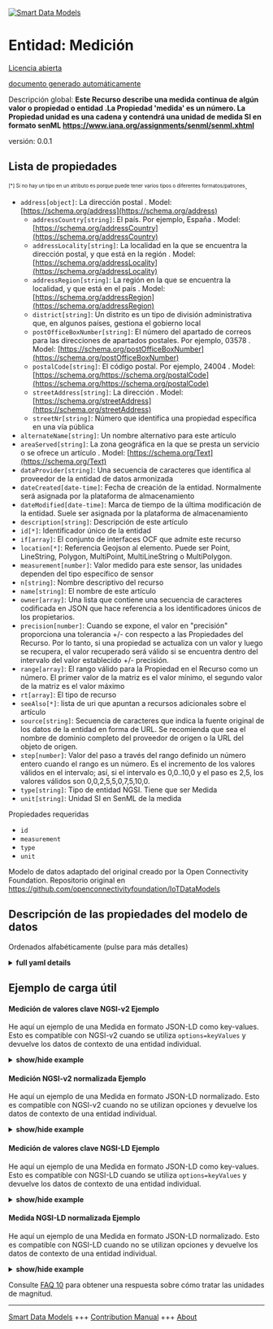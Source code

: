 <!-- 10-Header -->    
[![Smart Data Models](https://smartdatamodels.org/wp-content/uploads/2022/01/SmartDataModels_logo.png "Logo")](https://smartdatamodels.org)    
Entidad: Medición    
=================<!-- /10-Header -->    
<!-- 15-License -->    
[Licencia abierta](https://github.com/smart-data-models//dataModel.OCF/blob/master/Measurement/LICENSE.md)    
[documento generado automáticamente](https://docs.google.com/presentation/d/e/2PACX-1vTs-Ng5dIAwkg91oTTUdt8ua7woBXhPnwavZ0FxgR8BsAI_Ek3C5q97Nd94HS8KhP-r_quD4H0fgyt3/pub?start=false&loop=false&delayms=3000#slide=id.gb715ace035_0_60)    
<!-- /15-License -->    
<!-- 20-Description -->    
Descripción global: **Este Recurso describe una medida continua de algún valor o propiedad o entidad .La Propiedad 'medida' es un número. La Propiedad unidad es una cadena y contendrá una unidad de medida SI en formato senML https://www.iana.org/assignments/senml/senml.xhtml**    
versión: 0.0.1    
<!-- /20-Description -->    
<!-- 30-PropertiesList -->    
## Lista de propiedades    
<sup><sub>[*] Si no hay un tipo en un atributo es porque puede tener varios tipos o diferentes formatos/patrones</sub></sup>.    
- `address[object]`: La dirección postal  . Model: [https://schema.org/address](https://schema.org/address)	- `addressCountry[string]`: El país. Por ejemplo, España  . Model: [https://schema.org/addressCountry](https://schema.org/addressCountry)    
	- `addressLocality[string]`: La localidad en la que se encuentra la dirección postal, y que está en la región  . Model: [https://schema.org/addressLocality](https://schema.org/addressLocality)    
	- `addressRegion[string]`: La región en la que se encuentra la localidad, y que está en el país  . Model: [https://schema.org/addressRegion](https://schema.org/addressRegion)    
	- `district[string]`: Un distrito es un tipo de división administrativa que, en algunos países, gestiona el gobierno local      
	- `postOfficeBoxNumber[string]`: El número del apartado de correos para las direcciones de apartados postales. Por ejemplo, 03578  . Model: [https://schema.org/postOfficeBoxNumber](https://schema.org/postOfficeBoxNumber)    
	- `postalCode[string]`: El código postal. Por ejemplo, 24004  . Model: [https://schema.org/https://schema.org/postalCode](https://schema.org/https://schema.org/postalCode)    
	- `streetAddress[string]`: La dirección  . Model: [https://schema.org/streetAddress](https://schema.org/streetAddress)    
	- `streetNr[string]`: Número que identifica una propiedad específica en una vía pública      
- `alternateName[string]`: Un nombre alternativo para este artículo  - `areaServed[string]`: La zona geográfica en la que se presta un servicio o se ofrece un artículo  . Model: [https://schema.org/Text](https://schema.org/Text)- `dataProvider[string]`: Una secuencia de caracteres que identifica al proveedor de la entidad de datos armonizada  - `dateCreated[date-time]`: Fecha de creación de la entidad. Normalmente será asignada por la plataforma de almacenamiento  - `dateModified[date-time]`: Marca de tiempo de la última modificación de la entidad. Suele ser asignada por la plataforma de almacenamiento  - `description[string]`: Descripción de este artículo  - `id[*]`: Identificador único de la entidad  - `if[array]`: El conjunto de interfaces OCF que admite este recurso  - `location[*]`: Referencia Geojson al elemento. Puede ser Point, LineString, Polygon, MultiPoint, MultiLineString o MultiPolygon.  - `measurement[number]`: Valor medido para este sensor, las unidades dependen del tipo específico de sensor  - `n[string]`: Nombre descriptivo del recurso  - `name[string]`: El nombre de este artículo  - `owner[array]`: Una lista que contiene una secuencia de caracteres codificada en JSON que hace referencia a los identificadores únicos de los propietarios.  - `precision[number]`: Cuando se expone, el valor en "precisión" proporciona una tolerancia +/- con respecto a las Propiedades del Recurso. Por lo tanto, si una propiedad se actualiza con un valor y luego se recupera, el valor recuperado será válido si se encuentra dentro del intervalo del valor establecido +/- precisión.  - `range[array]`: El rango válido para la Propiedad en el Recurso como un número. El primer valor de la matriz es el valor mínimo, el segundo valor de la matriz es el valor máximo  - `rt[array]`: El tipo de recurso  - `seeAlso[*]`: lista de uri que apuntan a recursos adicionales sobre el artículo  - `source[string]`: Secuencia de caracteres que indica la fuente original de los datos de la entidad en forma de URL. Se recomienda que sea el nombre de dominio completo del proveedor de origen o la URL del objeto de origen.  - `step[number]`: Valor del paso a través del rango definido un número entero cuando el rango es un número.  Es el incremento de los valores válidos en el intervalo; así, si el intervalo es 0,0..10,0 y el paso es 2,5, los valores válidos son 0,0,2,5,5,0,7,5,10,0.  - `type[string]`: Tipo de entidad NGSI. Tiene que ser Medida  - `unit[string]`: Unidad SI en SenML de la medida  <!-- /30-PropertiesList -->    
<!-- 35-RequiredProperties -->    
Propiedades requeridas    
- `id`  - `measurement`  - `type`  - `unit`  <!-- /35-RequiredProperties -->    
<!-- 40-RequiredProperties -->    
Modelo de datos adaptado del original creado por la Open Connectivity Foundation. Repositorio original en https://github.com/openconnectivityfoundation/IoTDataModels    
<!-- /40-RequiredProperties -->    
<!-- 50-DataModelHeader -->    
## Descripción de las propiedades del modelo de datos    
Ordenados alfabéticamente (pulse para más detalles)    
<!-- /50-DataModelHeader -->    
<!-- 60-ModelYaml -->    
<details><summary><strong>full yaml details</strong></summary>      
```yaml    
Measurement:      
  description: 'This Resource describes a continuous measurement of some value or property or entity .The Property ''measurement'' is a number. The Property unit is a string and will contain an SI unit of measurement in senML format  https://www.iana.org/assignments/senml/senml.xhtml'      
  properties:      
    address:      
      description: The mailing address      
      properties:      
        addressCountry:      
          description: 'The country. For example, Spain'      
          type: string      
          x-ngsi:      
            model: https://schema.org/addressCountry      
            type: Property      
        addressLocality:      
          description: 'The locality in which the street address is, and which is in the region'      
          type: string      
          x-ngsi:      
            model: https://schema.org/addressLocality      
            type: Property      
        addressRegion:      
          description: 'The region in which the locality is, and which is in the country'      
          type: string      
          x-ngsi:      
            model: https://schema.org/addressRegion      
            type: Property      
        district:      
          description: 'A district is a type of administrative division that, in some countries, is managed by the local government'      
          type: string      
          x-ngsi:      
            type: Property      
        postOfficeBoxNumber:      
          description: 'The post office box number for PO box addresses. For example, 03578'      
          type: string      
          x-ngsi:      
            model: https://schema.org/postOfficeBoxNumber      
            type: Property      
        postalCode:      
          description: 'The postal code. For example, 24004'      
          type: string      
          x-ngsi:      
            model: https://schema.org/https://schema.org/postalCode      
            type: Property      
        streetAddress:      
          description: The street address      
          type: string      
          x-ngsi:      
            model: https://schema.org/streetAddress      
            type: Property      
        streetNr:      
          description: Number identifying a specific property on a public street      
          type: string      
          x-ngsi:      
            type: Property      
      type: object      
      x-ngsi:      
        model: https://schema.org/address      
        type: Property      
    alternateName:      
      description: An alternative name for this item      
      type: string      
      x-ngsi:      
        type: Property      
    areaServed:      
      description: The geographic area where a service or offered item is provided      
      type: string      
      x-ngsi:      
        model: https://schema.org/Text      
        type: Property      
    dataProvider:      
      description: A sequence of characters identifying the provider of the harmonised data entity      
      type: string      
      x-ngsi:      
        type: Property      
    dateCreated:      
      description: Entity creation timestamp. This will usually be allocated by the storage platform      
      format: date-time      
      type: string      
      x-ngsi:      
        type: Property      
    dateModified:      
      description: Timestamp of the last modification of the entity. This will usually be allocated by the storage platform      
      format: date-time      
      type: string      
      x-ngsi:      
        type: Property      
    description:      
      description: A description of this item      
      type: string      
      x-ngsi:      
        type: Property      
    id:      
      anyOf:      
        - description: Identifier format of any NGSI entity      
          maxLength: 256      
          minLength: 1      
          pattern: ^[\w\-\.\{\}\$\+\*\[\]`|~^@!,:\\]+$      
          type: string      
          x-ngsi:      
            type: Property      
        - description: Identifier format of any NGSI entity      
          format: uri      
          type: string      
          x-ngsi:      
            type: Property      
      description: Unique identifier of the entity      
      x-ngsi:      
        type: Property      
    if:      
      description: The OCF Interface set supported by this Resource      
      items:      
        enum:      
          - oic.if.baseline      
          - oic.if.s      
        maxLength: 64      
        type: string      
      minItems: 2      
      readOnly: true      
      type: array      
      uniqueItems: true      
      x-ngsi:      
        type: Property      
    location:      
      description: 'Geojson reference to the item. It can be Point, LineString, Polygon, MultiPoint, MultiLineString or MultiPolygon'      
      oneOf:      
        - description: Geojson reference to the item. Point      
          properties:      
            bbox:      
              items:      
                type: number      
              minItems: 4      
              type: array      
            coordinates:      
              items:      
                type: number      
              minItems: 2      
              type: array      
            type:      
              enum:      
                - Point      
              type: string      
          required:      
            - type      
            - coordinates      
          title: GeoJSON Point      
          type: object      
          x-ngsi:      
            type: GeoProperty      
        - description: Geojson reference to the item. LineString      
          properties:      
            bbox:      
              items:      
                type: number      
              minItems: 4      
              type: array      
            coordinates:      
              items:      
                items:      
                  type: number      
                minItems: 2      
                type: array      
              minItems: 2      
              type: array      
            type:      
              enum:      
                - LineString      
              type: string      
          required:      
            - type      
            - coordinates      
          title: GeoJSON LineString      
          type: object      
          x-ngsi:      
            type: GeoProperty      
        - description: Geojson reference to the item. Polygon      
          properties:      
            bbox:      
              items:      
                type: number      
              minItems: 4      
              type: array      
            coordinates:      
              items:      
                items:      
                  items:      
                    type: number      
                  minItems: 2      
                  type: array      
                minItems: 4      
                type: array      
              type: array      
            type:      
              enum:      
                - Polygon      
              type: string      
          required:      
            - type      
            - coordinates      
          title: GeoJSON Polygon      
          type: object      
          x-ngsi:      
            type: GeoProperty      
        - description: Geojson reference to the item. MultiPoint      
          properties:      
            bbox:      
              items:      
                type: number      
              minItems: 4      
              type: array      
            coordinates:      
              items:      
                items:      
                  type: number      
                minItems: 2      
                type: array      
              type: array      
            type:      
              enum:      
                - MultiPoint      
              type: string      
          required:      
            - type      
            - coordinates      
          title: GeoJSON MultiPoint      
          type: object      
          x-ngsi:      
            type: GeoProperty      
        - description: Geojson reference to the item. MultiLineString      
          properties:      
            bbox:      
              items:      
                type: number      
              minItems: 4      
              type: array      
            coordinates:      
              items:      
                items:      
                  items:      
                    type: number      
                  minItems: 2      
                  type: array      
                minItems: 2      
                type: array      
              type: array      
            type:      
              enum:      
                - MultiLineString      
              type: string      
          required:      
            - type      
            - coordinates      
          title: GeoJSON MultiLineString      
          type: object      
          x-ngsi:      
            type: GeoProperty      
        - description: Geojson reference to the item. MultiLineString      
          properties:      
            bbox:      
              items:      
                type: number      
              minItems: 4      
              type: array      
            coordinates:      
              items:      
                items:      
                  items:      
                    items:      
                      type: number      
                    minItems: 2      
                    type: array      
                  minItems: 4      
                  type: array      
                type: array      
              type: array      
            type:      
              enum:      
                - MultiPolygon      
              type: string      
          required:      
            - type      
            - coordinates      
          title: GeoJSON MultiPolygon      
          type: object      
          x-ngsi:      
            type: GeoProperty      
      x-ngsi:      
        type: GeoProperty      
    measurement:      
      description: 'Measured value for this sensor, units depend on the specific type of sensor'      
      readOnly: true      
      type: number      
      x-ngsi:      
        type: Property      
    n:      
      description: Friendly name of the Resource      
      maxLength: 64      
      readOnly: true      
      type: string      
      x-ngsi:      
        type: Property      
    name:      
      description: The name of this item      
      type: string      
      x-ngsi:      
        type: Property      
    owner:      
      description: A List containing a JSON encoded sequence of characters referencing the unique Ids of the owner(s)      
      items:      
        anyOf:      
          - description: Identifier format of any NGSI entity      
            maxLength: 256      
            minLength: 1      
            pattern: ^[\w\-\.\{\}\$\+\*\[\]`|~^@!,:\\]+$      
            type: string      
            x-ngsi:      
              type: Property      
          - description: Identifier format of any NGSI entity      
            format: uri      
            type: string      
            x-ngsi:      
              type: Property      
        description: Unique identifier of the entity      
        x-ngsi:      
          type: Property      
      type: array      
      x-ngsi:      
        type: Property      
    precision:      
      description: 'When exposed the value in ''precision'' provides a +/- tolerance against the Properties in the Resource. Thus if a Property is UPDATED to a value and that Property then RETRIEVED, the RETRIEVED value is valid if in the range of the set value +/- precision'      
      readOnly: true      
      type: number      
      x-ngsi:      
        type: Property      
    range:      
      description: 'The valid range for the Property in the Resource as a number. The first value in the array is the minimum value, the second value in the array is the maximum value'      
      items:      
        type: number      
      maxItems: 2      
      minItems: 2      
      readOnly: true      
      type: array      
      x-ngsi:      
        type: Property      
    rt:      
      description: The Resource Type      
      items:      
        enum:      
          - oic.r.sensor.measurement      
        maxLength: 64      
        type: string      
      minItems: 1      
      readOnly: true      
      type: array      
      uniqueItems: true      
      x-ngsi:      
        type: Property      
    seeAlso:      
      description: list of uri pointing to additional resources about the item      
      oneOf:      
        - items:      
            format: uri      
            type: string      
          minItems: 1      
          type: array      
        - format: uri      
          type: string      
      x-ngsi:      
        type: Property      
    source:      
      description: 'A sequence of characters giving the original source of the entity data as a URL. Recommended to be the fully qualified domain name of the source provider, or the URL to the source object'      
      type: string      
      x-ngsi:      
        type: Property      
    step:      
      description: 'Step value across the defined range an integer when the range is a number.  This is the increment for valid values across the range; so if range is 0.0..10.0 and step is 2.5 then valid values are 0.0,2.5,5.0,7.5,10.0'      
      readOnly: true      
      type: number      
      x-ngsi:      
        type: Property      
    type:      
      description: NGSI entity type. It has to be Measurement      
      enum:      
        - Measurement      
      type: string      
      x-ngsi:      
        type: Property      
    unit:      
      description: SI unit in SenML of the measurement      
      readOnly: true      
      type: string      
      x-ngsi:      
        type: Property      
  required:      
    - measurement      
    - unit      
    - id      
    - type      
  type: object      
  x-derived-from: https://raw.githubusercontent.com/openconnectivityfoundation/IoTDataModels/master/genericmeasurement.swagger.json      
  x-disclaimer: 'Redistribution and use in source and binary forms, with or without modification, are permitted  provided that the license conditions are met. Copyleft (c) 2022 Contributors to Smart Data Models Program'      
  x-license-url: https://github.com/smart-data-models/dataModel.OCF/blob/master/Measurement/LICENSE.md      
  x-model-schema: https://smart-data-models.github.io/dataModel.OCF/Measurement/schema.json      
  x-model-tags: OCF      
  x-version: 0.0.1      
```    
</details>      
<!-- /60-ModelYaml -->    
<!-- 70-MiddleNotes -->    
<!-- /70-MiddleNotes -->    
<!-- 80-Examples -->    
## Ejemplo de carga útil    
#### Medición de valores clave NGSI-v2 Ejemplo    
He aquí un ejemplo de una Medida en formato JSON-LD como key-values. Esto es compatible con NGSI-v2 cuando se utiliza `options=keyValues` y devuelve los datos de contexto de una entidad individual.    
<details><summary><strong>show/hide example</strong></summary>      
```json  
{  
  "id": "urn:ngsi-ld:Measurement:id:AQLI:51178583",  
  "dateCreated": "1998-03-30T20:52:03Z",  
  "dateModified": "1976-08-25T05:03:29Z",  
  "source": "Cover government view event culture establish study task. Enjoy time bad according grow wear stuff century. New rise then church.",  
  "name": "Answer tax garden air ",  
  "alternateName": "Think people produc",  
  "description": "Evidence participant west important us day. Soldier agreement share population.",  
  "dataProvider": "Water task without he establish many camera. Up fre",  
  "owner": [  
    "urn:ngsi-ld:Measurement:items:WQGU:79970367",  
    "urn:ngsi-ld:Measurement:items:XWQY:99988646"  
  ],  
  "seeAlso": [  
    "urn:ngsi-ld:Measurement:items:MCAO:14774075"  
  ],  
  "location": {  
    "type": "Point",  
    "coordinates": [  
      67.9714165,  
      -159.754124  
    ]  
  },  
  "address": {  
    "streetAddress": "Deal still risk policy.",  
    "addressLocality": "Skin di",  
    "addressRegion": "Three manage what prove instead i",  
    "addressCountry": "Again Democrat college couple its share adult. Me including bank direction include. Series trade think senior your trip true.",  
    "postalCode": "Low amount yet.",  
    "postOfficeBoxNumber": "It ground another card know bit. Mention modern piece number spend. Tonight",  
    "streetNr": "Teach pick among box because style. Fight everybody your throughout u",  
    "district": "Help growth truth stock reality book that. Manage herself capital rest wonder science yourself. Toward determine movie chance stop bar radio try."  
  },  
  "areaServed": "Become financial agent only society challenge by box.",  
  "rt": [  
    "oic.r.sensor.measurement"  
  ],  
  "unit": "Each well west show it deep line exactly. Result game foot former. Language sometimes thank in physical agency.",  
  "measurement": 487.2,  
  "precision": 967.1,  
  "n": "Almost need benefit spring natural until effect. Lar",  
  "range": [  
    552.1,  
    288.9  
  ],  
  "step": 32.8,  
  "if": [  
    "oic.if.s",  
    "oic.if.baseline"  
  ],  
  "type": "Measurement"  
}  
```  
</details>    
#### Medición NGSI-v2 normalizada Ejemplo    
He aquí un ejemplo de una Medida en formato JSON-LD normalizado. Esto es compatible con NGSI-v2 cuando no se utilizan opciones y devuelve los datos de contexto de una entidad individual.    
<details><summary><strong>show/hide example</strong></summary>      
```json  
{  
  "id": "urn:ngsi-ld:Measurement:id:AQLI:51178583",  
  "dateCreated": {  
    "type": "DateTime",  
    "value": "1998-03-30T20:52:03Z"  
  },  
  "dateModified": {  
    "type": "DateTime",  
    "value": "1976-08-25T05:03:29Z"  
  },  
  "source": {  
    "type": "Text",  
    "value": "Cover government view event culture establish study task. Enjoy time bad according grow wear stuff century. New rise then church."  
  },  
  "name": {  
    "type": "Text",  
    "value": "Answer tax garden air "  
  },  
  "alternateName": {  
    "type": "Text",  
    "value": "Think people produc"  
  },  
  "description": {  
    "type": "Text",  
    "value": "Evidence participant west important us day. Soldier agreement share population."  
  },  
  "dataProvider": {  
    "type": "Text",  
    "value": "Water task without he establish many camera. Up fre"  
  },  
  "owner": {  
    "type": "StructuredValue",  
    "value": [  
      "urn:ngsi-ld:Measurement:items:WQGU:79970367",  
      "urn:ngsi-ld:Measurement:items:XWQY:99988646"  
    ]  
  },  
  "seeAlso": {  
    "type": "StructuredValue",  
    "value": [  
      "urn:ngsi-ld:Measurement:items:MCAO:14774075"  
    ]  
  },  
  "location": {  
    "type": "geo:json",  
    "value": {  
      "type": "Point",  
      "coordinates": [  
        67.9714165,  
        -159.754124  
      ]  
    }  
  },  
  "address": {  
    "type": "StructuredValue",  
    "value": {  
      "streetAddress": "Deal still risk policy.",  
      "addressLocality": "Skin di",  
      "addressRegion": "Three manage what prove instead i",  
      "addressCountry": "Again Democrat college couple its share adult. Me including bank direction include. Series trade think senior your trip true.",  
      "postalCode": "Low amount yet.",  
      "postOfficeBoxNumber": "It ground another card know bit. Mention modern piece number spend. Tonight",  
      "streetNr": "Teach pick among box because style. Fight everybody your throughout u",  
      "district": "Help growth truth stock reality book that. Manage herself capital rest wonder science yourself. Toward determine movie chance stop bar radio try."  
    }  
  },  
  "areaServed": {  
    "type": "Text",  
    "value": "Become financial agent only society challenge by box."  
  },  
  "rt": {  
    "type": "StructuredValue",  
    "value": [  
      "oic.r.sensor.measurement"  
    ]  
  },  
  "unit": {  
    "type": "Text",  
    "value": "Each well west show it deep line exactly. Result game foot former. Language sometimes thank in physical agency."  
  },  
  "measurement": {  
    "type": "Number",  
    "value": 487.2  
  },  
  "precision": {  
    "type": "Number",  
    "value": 967.1  
  },  
  "n": {  
    "type": "Text",  
    "value": "Almost need benefit spring natural until effect. Lar"  
  },  
  "range": {  
    "type": "StructuredValue",  
    "value": [  
      552.1,  
      288.9  
    ]  
  },  
  "step": {  
    "type": "Number",  
    "value": 32.8  
  },  
  "if": {  
    "type": "StructuredValue",  
    "value": [  
      "oic.if.s",  
      "oic.if.baseline"  
    ]  
  },  
  "type": "Measurement"  
}  
```  
</details>    
#### Medición de valores clave NGSI-LD Ejemplo    
He aquí un ejemplo de una Medida en formato JSON-LD como key-values. Esto es compatible con NGSI-LD cuando se utiliza `options=keyValues` y devuelve los datos de contexto de una entidad individual.    
<details><summary><strong>show/hide example</strong></summary>      
```json  
{  
  "id": "urn:ngsi-ld:Measurement:id:AQLI:51178583",  
  "dateCreated": "1998-03-30T20:52:03Z",  
  "dateModified": "1976-08-25T05:03:29Z",  
  "source": "Cover government view event culture establish study task. Enjoy time bad according grow wear stuff century. New rise then church.",  
  "name": "Answer tax garden air ",  
  "alternateName": "Think people produc",  
  "description": "Evidence participant west important us day. Soldier agreement share population.",  
  "dataProvider": "Water task without he establish many camera. Up fre",  
  "owner": [  
    "urn:ngsi-ld:Measurement:items:WQGU:79970367",  
    "urn:ngsi-ld:Measurement:items:XWQY:99988646"  
  ],  
  "seeAlso": [  
    "urn:ngsi-ld:Measurement:items:MCAO:14774075"  
  ],  
  "location": {  
    "type": "Point",  
    "coordinates": [  
      67.9714165,  
      -159.754124  
    ]  
  },  
  "address": {  
    "streetAddress": "Deal still risk policy.",  
    "addressLocality": "Skin di",  
    "addressRegion": "Three manage what prove instead i",  
    "addressCountry": "Again Democrat college couple its share adult. Me including bank direction include. Series trade think senior your trip true.",  
    "postalCode": "Low amount yet.",  
    "postOfficeBoxNumber": "It ground another card know bit. Mention modern piece number spend. Tonight",  
    "streetNr": "Teach pick among box because style. Fight everybody your throughout u",  
    "district": "Help growth truth stock reality book that. Manage herself capital rest wonder science yourself. Toward determine movie chance stop bar radio try."  
  },  
  "areaServed": "Become financial agent only society challenge by box.",  
  "rt": [  
    "oic.r.sensor.measurement"  
  ],  
  "unit": "Each well west show it deep line exactly. Result game foot former. Language sometimes thank in physical agency.",  
  "measurement": 487.2,  
  "precision": 967.1,  
  "n": "Almost need benefit spring natural until effect. Lar",  
  "range": [  
    552.1,  
    288.9  
  ],  
  "step": 32.8,  
  "if": [  
    "oic.if.s",  
    "oic.if.baseline"  
  ],  
  "type": "Measurement",  
  "@context": [  
    "https://smartdatamodels.org/context.jsonld"  
  ]  
}  
```  
</details>    
#### Medida NGSI-LD normalizada Ejemplo    
He aquí un ejemplo de una Medida en formato JSON-LD normalizado. Esto es compatible con NGSI-LD cuando no se utilizan opciones y devuelve los datos de contexto de una entidad individual.    
<details><summary><strong>show/hide example</strong></summary>      
```json  
{  
    "id": "urn:ngsi-ld:Measurement:id:AQLI:51178583",  
    "dateCreated": {  
        "type": "Property",  
        "value": {  
            "@type": "DateTime",  
            "@value": "1998-03-30T20:52:03Z"  
        }  
    },  
    "dateModified": {  
        "type": "Property",  
        "value": {  
            "@type": "DateTime",  
            "@value": "1976-08-25T05:03:29Z"  
        }  
    },  
    "source": {  
        "type": "Property",  
        "value": "Cover government view event culture establish study task. Enjoy time bad according grow wear stuff century. New rise then church."  
    },  
    "name": {  
        "type": "Property",  
        "value": "Answer tax garden air "  
    },  
    "alternateName": {  
        "type": "Property",  
        "value": "Think people produc"  
    },  
    "description": {  
        "type": "Property",  
        "value": "Evidence participant west important us day. Soldier agreement share population."  
    },  
    "dataProvider": {  
        "type": "Property",  
        "value": "Water task without he establish many camera. Up fre"  
    },  
    "owner": {  
        "type": "Property",  
        "value": [  
            "urn:ngsi-ld:Measurement:items:WQGU:79970367",  
            "urn:ngsi-ld:Measurement:items:XWQY:99988646"  
        ]  
    },  
    "seeAlso": {  
        "type": "Property",  
        "value": [  
            "urn:ngsi-ld:Measurement:items:MCAO:14774075"  
        ]  
    },  
    "location": {  
        "type": "GeoProperty",  
        "value": {  
            "type": "Point",  
            "coordinates": [  
                67.9714165,  
                -159.754124  
            ]  
        }  
    },  
    "address": {  
        "type": "Property",  
        "value": {  
            "streetAddress": "Deal still risk policy.",  
            "addressLocality": "Skin di",  
            "addressRegion": "Three manage what prove instead i",  
            "addressCountry": "Again Democrat college couple its share adult. Me including bank direction include. Series trade think senior your trip true.",  
            "postalCode": "Low amount yet.",  
            "postOfficeBoxNumber": "It ground another card know bit. Mention modern piece number spend. Tonight",  
            "streetNr": "Teach pick among box because style. Fight everybody your throughout u",  
            "district": "Help growth truth stock reality book that. Manage herself capital rest wonder science yourself. Toward determine movie chance stop bar radio try."  
        }  
    },  
    "areaServed": {  
        "type": "Property",  
        "value": "Become financial agent only society challenge by box."  
    },  
    "rt": {  
        "type": "Property",  
        "value": [  
            "oic.r.sensor.measurement"  
        ]  
    },  
    "unit": {  
        "type": "Property",  
        "value": "Each well west show it deep line exactly. Result game foot former. Language sometimes thank in physical agency."  
    },  
    "measurement": {  
        "type": "Property",  
        "value": 487.2  
    },  
    "precision": {  
        "type": "Property",  
        "value": 967.1  
    },  
    "n": {  
        "type": "Property",  
        "value": "Almost need benefit spring natural until effect. Lar"  
    },  
    "range": {  
        "type": "Property",  
        "value": [  
            552.1,  
            288.9  
        ]  
    },  
    "step": {  
        "type": "Property",  
        "value": 32.8  
    },  
    "if": {  
        "type": "Property",  
        "value": [  
            "oic.if.s",  
            "oic.if.baseline"  
        ]  
    },  
    "type": "Measurement",  
    "@context": [  
        "https://smartdatamodels.org/context.jsonld"  
    ]  
}  
```  
</details><!-- /80-Examples -->    
<!-- 90-FooterNotes -->    
<!-- /90-FooterNotes -->    
<!-- 95-Units -->    
Consulte [FAQ 10](https://smartdatamodels.org/index.php/faqs/) para obtener una respuesta sobre cómo tratar las unidades de magnitud.    
<!-- /95-Units -->    
<!-- 97-LastFooter -->    
---    
[Smart Data Models](https://smartdatamodels.org) +++ [Contribution Manual](https://bit.ly/contribution_manual) +++ [About](https://bit.ly/Introduction_SDM)<!-- /97-LastFooter -->    
